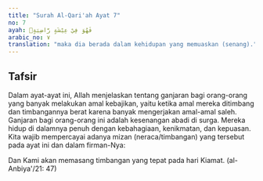 ```yaml
---
title: "Surah Al-Qari'ah Ayat 7"
no: 7
ayah: فَهُوَ فِيْ عِيْشَةٍ رَّاضِيَةٍۗ
arabic_no: ٧
translation: "maka dia berada dalam kehidupan yang memuaskan (senang)."
---
```


## Tafsir

Dalam ayat-ayat ini, Allah menjelaskan tentang ganjaran bagi orang-orang yang banyak melakukan amal kebajikan, yaitu ketika amal mereka ditimbang dan timbangannya berat karena banyak mengerjakan amal-amal saleh. Ganjaran bagi orang-orang ini adalah kesenangan abadi di surga. Mereka hidup di dalamnya penuh dengan kebahagiaan, kenikmatan, dan kepuasan. Kita wajib mempercayai adanya mizan (neraca/timbangan) yang tersebut pada ayat ini dan dalam firman-Nya:

Dan Kami akan memasang timbangan yang tepat pada hari Kiamat. (al-Anbiya'/21: 47)